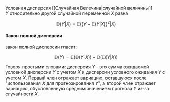 Условная дисперсия [[Случайная Велечина|случайной величины]] $Y$ относительно другой случайной переменной $X$ равна

$$\mathbb{D}(Y \left | \right . X)=\mathbb{E}((Y-\mathbb{E}(Y|X))^{2}|X)$$

#### Закон полной дисперсии 

закон полной дисперсии гласит:

$$\mathbb{D}(Y)=\mathbb{E}(\mathbb{D}(Y|X)) + \mathbb{D}(\mathbb{E}(Y|X))$$

Говоря простыми словами: дисперсия $Y$ - это сумма ожидаемой условной дисперсии $Y$ с учетом $X$ и дисперсии условного ожидания $Y$ с учетом $X$. Первый член отражает вариацию, оставшуюся после "использования $X$ для прогнозирования $Y$", а второй член отражает вариацию, обусловленную средним значением прогноза $Y$ из-за случайности $X$.

